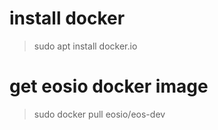 # install docker
> sudo apt install docker.io

# get eosio docker image
> sudo docker pull eosio/eos-dev


